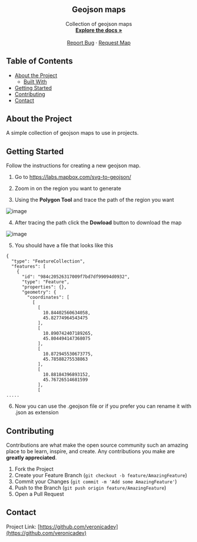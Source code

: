 <h2 align="center">Geojson maps</h2>
  <p align="center">
    Collection of geojson maps
    <br />
    <a href="https://github.com/veronicadev/geojson-maps"><strong>Explore the docs »</strong></a>
    <br />
    <br />
    <a href="https://github.com/veronicadev/geojson-maps">Report Bug</a>
    ·
    <a href="https://github.com/veronicadev/geojson-maps">Request Map</a>
  </p>


<!-- TABLE OF CONTENTS -->
## Table of Contents

* [About the Project](#about-the-project)
  * [Built With](#built-with)
* [Getting Started](#getting-started)
* [Contributing](#contributing)
* [Contact](#contact)

## About the Project
A simple collection of geojson maps to use in projects.

## Getting Started

Follow the instructions for creating a new geojson map.

1. Go to https://labs.mapbox.com/svg-to-geojson/

2. Zoom in on the region you want to generate

3. Using the **Polygon Tool** and trace the path of the region you want
<img src="https://raw.githubusercontent.com/veronicadev/geojson-maps/master/readme_img/001.PNG" alt="image">

4. After tracing the path click the **Dowload** button to download the map
<img src="https://raw.githubusercontent.com/veronicadev/geojson-maps/master/readme_img/002.PNG" alt="image">

5. You should have a file that looks like this
```
{
  "type": "FeatureCollection",
  "features": [
    {
      "id": "984c20526317009f7bd7df99094d0932",
      "type": "Feature",
      "properties": {},
      "geometry": {
        "coordinates": [
          [
            [
              10.84402560634058,
              45.82774964543475
            ],
            [
              10.890742407189265,
              45.804494147368075
            ],
            [
              10.872945530673775,
              45.78588275538863
            ],
            [
              10.88184396893152,
              45.76726514681599
            ],
            [
.....
```
6. Now you can use the .geojson file or if you prefer you can rename it with .json as extension

## Contributing

Contributions are what make the open source community such an amazing place to be learn, inspire, and create. Any contributions you make are **greatly appreciated**.

1. Fork the Project
2. Create your Feature Branch (`git checkout -b feature/AmazingFeature`)
3. Commit your Changes (`git commit -m 'Add some AmazingFeature'`)
4. Push to the Branch (`git push origin feature/AmazingFeature`)
5. Open a Pull Request


## Contact

Project Link: [https://github.com/veronicadev](https://github.com/veronicadev)
